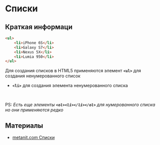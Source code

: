 # Списки

## Краткая информаци

```html
<ul>
    <li>iPhone 6S</li>
    <li>Galaxy S7</li>
    <li>Nexus 5X</li>
    <li>Lumia 950</li>
</ul>
```

Для создания списков в HTML5 применяются элемент **`<ul>`** для создания ненумерованного список

- **`<li>`** для создания элемента ненумерованного списка
<br>

PS: *Есть еще элементы **`<ol><li></li></ol>`** для нумерованного списка но они применяются редко*

## Материалы

- [metanit.com Списки](https://metanit.com/web/html5/2.5.php)
